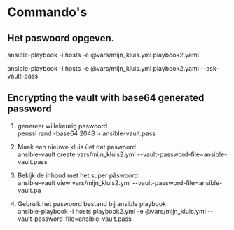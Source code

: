 # Commando's

## Het paswoord opgeven.

ansible-playbook -i hosts -e @vars/mijn_kluis.yml playbook2.yaml 

ansible-playbook -i hosts -e @vars/mijn_kluis.yml playbook2.yaml --ask-vault-pass

## Encrypting the vault with base64 generated password

1) genereer willekeurig paswoord  
penssl rand -base64 2048 > ansible-vault.pass

2) Maak een nieuwe kluis ùet dat paswoord  
ansible-vault create vars/mijn_kluis2.yml --vault-password-file=ansible-vault.pass



3) Bekijk de inhoud met het super pâswoord  
ansible-vault view vars/mijn_kluis2.yml --vault-password-file=ansible-vault.pa

4) Gebruik het paswoord bestand bij ansible playbook  
ansible-playbook -i hosts playbook2.yml -e @vars/mijn_kluis.yml --vault-password-file=ansible-vault.pass
